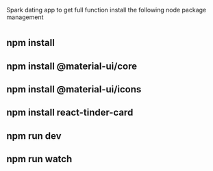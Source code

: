 Spark dating app
to get full function install the following node package management
#
## npm install
## npm install @material-ui/core
## npm install @material-ui/icons
## npm install react-tinder-card

## npm run dev
## npm run watch
